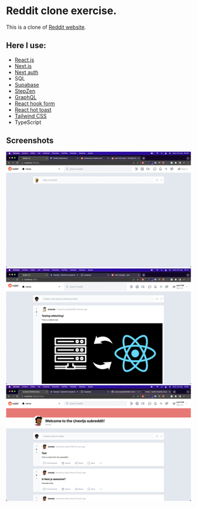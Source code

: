 # Reddit clone exercise.

This is a clone of [Reddit website](https://www.reddit.com/).

## Here I use:
- [React.js](https://reactjs.org/)
- [Next.js](https://nextjs.org/)
- [Next auth](https://next-auth.js.org/)
- SQL
- [Supabase](https://supabase.com/)
- [StepZen](https://stepzen.com/)
- [GraphQL](https://graphql.org/)
- [React hook form](https://react-hook-form.com/)
- [React hot toast](https://react-hot-toast.com/)
- [Tailwind CSS](https://tailwindcss.com/)
- TypeScript

## Screenshots
![First](https://raw.githubusercontent.com/juanlucaspajin/Reddit-clone/main/screenshots/scrsht_1.png)
![Second](https://raw.githubusercontent.com/juanlucaspajin/Reddit-clone/main/screenshots/scrsht_2.png)
![Third](https://raw.githubusercontent.com/juanlucaspajin/Reddit-clone/main/screenshots/srcsht_3.png)